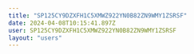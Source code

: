 ```yaml
---
title: "SP125CY9DZXFH1C5XMWZ922YN0B82ZN9WMY1ZSRSF"
date: 2024-04-08T10:15:41.897Z
user: SP125CY9DZXFH1C5XMWZ922YN0B82ZN9WMY1ZSRSF
layout: "users"
---
```

    